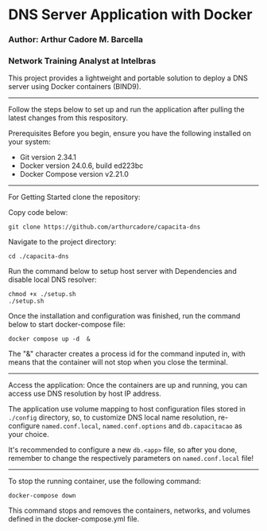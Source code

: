 # DNS Server Application with Docker

### Author: Arthur Cadore M. Barcella
### Network Training Analyst at Intelbras

This project provides a lightweight and portable solution to deploy a DNS server using Docker containers (BIND9). 

---
Follow the steps below to set up and run the application after pulling the latest changes from this respository.

Prerequisites
Before you begin, ensure you have the following installed on your system:

- Git version 2.34.1
- Docker version 24.0.6, build ed223bc
- Docker Compose version v2.21.0

---

For Getting Started clone the repository:

Copy code below: 

```
git clone https://github.com/arthurcadore/capacita-dns
```
Navigate to the project directory:
```
cd ./capacita-dns
```

Run the command below to setup host server with Dependencies and disable local DNS resolver: 

```
chmod +x ./setup.sh
./setup.sh
```

Once the installation and configuration was finished, run the command below to start docker-compose file: 

```
docker compose up -d  & 
```

The "&" character creates a process id for the command inputed in, with means that the container will not stop when you close the terminal. 

---

Access the application:
Once the containers are up and running, you can access use DNS resolution by host IP address. 

The application use volume mapping to host configuration files stored in `./config` directory, so, to customize DNS local name resolution, re-configure `named.conf.local`, `named.conf.options` and `db.capacitacao` as your choice. 

It's recommended to configure a new `db.<app>` file, so after you done, remember to change the respectively parameters on `named.conf.local` file!

---

To stop the running container, use the following command:

```
docker-compose down
```

This command stops and removes the containers, networks, and volumes defined in the docker-compose.yml file.
